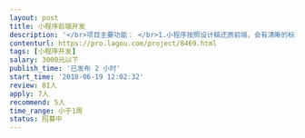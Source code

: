 ```yaml
---                
layout: post       
title: 小程序前端开发           
description: '</br>项目主要功能： </br>1.小程序按照设计稿还原前端，会有清晰的标注和图标；</br>2.只需要完成静态页面的排版就行，不需要去对接口数据。</br>要求</br>1.有小程序前端开发经验；</br>2.能够按照设计稿完整的还原；</br>3.时间上能够配合好；</br>4.项目多，需要长期接单的个人前端。</br>'     
contenturl: https://pro.lagou.com/project/8469.html      
tags: [小程序开发]            
salary: 3000元以下          
publish_time: '已发布 2 小时'         
start_time: '2018-06-19 12:02:32'           
review: 81人                   
apply: 7人                   
recommend: 5人                   
time_range: 小于1周              
status: 招募中                  
---                 
```

